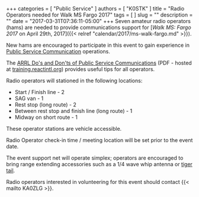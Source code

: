 +++
categories = [ "Public Service" ]
authors = [ "K0STK" ]
title = "Radio Operators needed for Walk MS Fargo 2017"
tags = [ ]
slug = ""
description = ""
date = "2017-03-31T07:36:11-05:00"
+++
Seven amateur radio operators (hams) are needed to provide
communications support for
[*Walk MS: Fargo 2017* on April 29th, 2017]({{< relref "calendar/2017/ms-walk-fargo.md" >}}).

New hams are encouraged to participate in this event to gain experience in
[Public Service Communication](http://www.arrl.org/public-service) operations.
<!--more-->
The [ARRL Do's and Don'ts of Public Service Communications](http://training.reactintl.org/public/pubs/Training/ecomm_course/ECOMM_Chapter15.pdf)
(PDF - hosted at [training.reactintl.org](http://training.reactintl.org/))
provides useful tips for all operators.

Radio operators will stationed in the following locations:

* Start / Finish line - 2
* SAG van - 1
* Rest stop (long route) - 2
* Between rest stop and finish line (long route) - 1
* Midway on short route - 1

These operator stations are vehicle accessible.

Radio Operator check-in time / meeting location will be set prior to the event
date.

The event support net will operate simplex; operators are encouraged to bring range extending accessories such as a 1/4 wave whip antenna or
[tiger](http://www.hamuniverse.com/htantennamod.html) [tail](http://pelicanbayarc.com/radio-workshop-tiger-tails/).

Radio operators interested in volunteering for this event should contact
{{< mailto KA0ZLG >}}.
